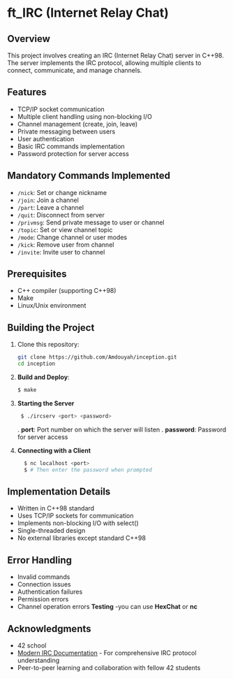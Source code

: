 # ft_IRC (Internet Relay Chat)

## Overview
This project involves creating an IRC (Internet Relay Chat) server in C++98. The server implements the IRC protocol, allowing multiple clients to connect, communicate, and manage channels.

## Features
- TCP/IP socket communication
- Multiple client handling using non-blocking I/O
- Channel management (create, join, leave)
- Private messaging between users
- User authentication
- Basic IRC commands implementation
- Password protection for server access

## Mandatory Commands Implemented
- `/nick`: Set or change nickname
- `/join`: Join a channel
- `/part`: Leave a channel
- `/quit`: Disconnect from server
- `/privmsg`: Send private message to user or channel
- `/topic`: Set or view channel topic
- `/mode`: Change channel or user modes
- `/kick`: Remove user from channel
- `/invite`: Invite user to channel

## Prerequisites
- C++ compiler (supporting C++98)
- Make
- Linux/Unix environment

## Building the Project
1. Clone this repository:

    ```bash
    git clone https://github.com/Amdouyah/inception.git
    cd inception
    ```
2. **Build and Deploy**:

    ```bash
    $ make
    ```
3. **Starting the Server**
   ```bash
    $ ./ircserv <port> <password>
   ```
   . **port**: Port number on which the server will listen
   . **password**: Password for server access
5. **Connecting with a Client**
   ```bash
     $ nc localhost <port>
     $ # Then enter the password when prompted
   ```
## Implementation Details
  - Written in C++98 standard
  - Uses TCP/IP sockets for communication
  - Implements non-blocking I/O with select()
  - Single-threaded design
  - No external libraries except standard C++98

## Error Handling
  - Invalid commands
  - Connection issues
  - Authentication failures
  - Permission errors
  - Channel operation errors
**Testing**
  -you can use **HexChat** or **nc**
## Acknowledgments
- 42 school
- [Modern IRC Documentation](https://modern.ircdocs.horse/) - For comprehensive IRC protocol understanding
- Peer-to-peer learning and collaboration with fellow 42 students
  
